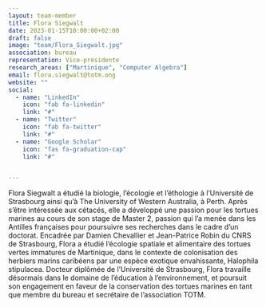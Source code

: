 ```yaml
---
layout: team-member
title: Flora Siegwalt
date: 2023-01-15T10:00:00+02:00
draft: false
image: "team/Flora_Siegwalt.jpg"
association: bureau
representation: Vice-présidente
research_areas: ["Martinique", "Computer Algebra"]
email: flora.siegwalt@totm.ong
website: ""
social:
  - name: "LinkedIn"
    icon: "fab fa-linkedin"
    link: "#"
  - name: "Twitter"
    icon: "fab fa-twitter"
    link: "#"
  - name: "Google Scholar"
    icon: "fas fa-graduation-cap"
    link: "#"


---
```


Flora Siegwalt a étudié la biologie, l’écologie et l’éthologie à l’Université de Strasbourg ainsi qu’à The University of Western Australia, à Perth. Après s’être intéressée aux cétacés, elle a développé une passion pour les tortues marines au cours de son stage de Master 2, passion qui l’a menée dans les Antilles françaises pour poursuivre ses recherches dans le cadre d’un doctorat. Encadrée par Damien Chevallier et Jean-Patrice Robin du CNRS de Strasbourg, Flora a étudié l’écologie spatiale et alimentaire des tortues vertes immatures de Martinique, dans le contexte de colonisation des herbiers marins caribéens par une espèce exotique envahissante, Halophila stipulacea. Docteur diplômée de l’Université de Strasbourg, Flora travaille désormais dans le domaine de l’éducation à l’environnement, et poursuit son engagement en faveur de la conservation des tortues marines en tant que membre du bureau et secrétaire de l’association TOTM.
